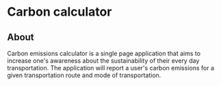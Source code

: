 # Carbon calculator
## About
Carbon emissions calculator is a single page application that aims to increase one's awareness about the sustainability of their every day transportation. The application
will report a user's carbon emissions for a given transportation route and mode of transportation. 
